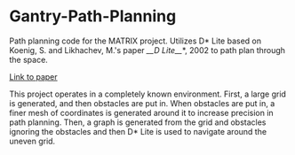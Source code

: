 # Gantry-Path-Planning

Path planning code for the MATRIX project. Utilizes D* Lite based on Koenig, S. and Likhachev, M.'s paper **__D* Lite__**, 2002 to path plan through the space.

[Link to paper](http://idm-lab.org/bib/abstracts/papers/aaai02b.pdf)


This project operates in a completely known environment. First, a large grid is generated, and then obstacles are put in. When obstacles are put in, a finer mesh of coordinates is generated around it to increase precision in path planning. Then, a graph is generated from the grid and obstacles ignoring the obstacles and then D* Lite is used to navigate around the uneven grid.
